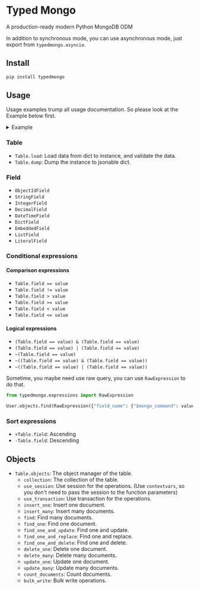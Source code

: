 # Typed Mongo

A production-ready modern Python MongoDB ODM

In addition to synchronous mode, you can use asynchronous mode, just export from `typedmongo.asyncio`.

## Install

```bash
pip install typedmongo
```

## Usage

Usage examples trump all usage documentation. So please look at the Example below first.

<details markdown="1">
<summary>Example</summary>

```python
import datetime
from typing import Literal

from motor.motor_asyncio import AsyncIOMotorClient as MongoClient

import typedmongo.asyncio as mongo


class Wallet(mongo.Table):
    balance: mongo.DecimalField


class User(mongo.MongoTable):
    name: mongo.StringField
    gender: mongo.LiteralField[Literal["m", "f"]]
    age: mongo.IntegerField
    tags: mongo.ListField[str]
    wallet: mongo.EmbeddedField[Wallet]
    created_at: mongo.DateTimeField = mongo.DateTimeField(
        default=lambda: datetime.datetime.now(datetime.timezone.utc)
    )
    children: mongo.ListField[User]
    extra: mongo.DictField = mongo.DictField(default=dict)


async def main():
    await mongo.initial_collections(
        MongoClient().mongo,
        User,
    )

    # Insert one document
    document_id = await User.objects.insert_one(
        User.load(
            {
                "name": "Aber",
                "gender": "m",
                "age": 18,
                "tags": ["a", "b"],
                "wallet": {"balance": 100},
                "children": [],
            },
        )
    )

    # Find one document
    user = await User.objects.find_one(User._id == document_id, sort=[+User.age])

    # Update one document
    update_result = await User.objects.update_one(
        User._id == document_id, {"$set": {"tags": ["a", "b", "e", "r"]}}
    )

    # Delete one document
    delete_result = await User.objects.delete_one(User._id == document_id)

    # Find one and update
    user = await User.objects.find_one_and_update(
        User._id == document_id, {"$set": {"tags": ["a", "b", "e"]}}
    )

    # Find one and replace
    user = await User.objects.find_one_and_replace(
        User._id == document_id,
        User.load({"name": "Aber", "age": 0}),
        after_document=True,
    )

    # Find one and delete
    user = await User.objects.find_one_and_delete(User._id == document_id)

    # Find many documents and sort
    users = [user async for user in User.objects.find(User.age == 18, sort=[-User.age])]

    # Update many documents
    update_result = await User.objects.update_many(
        User.wallet._.balance == Decimal("100"), {"$inc": {"wallet.balance": 10}}
    )

    # Count documents
    await User.objects.count_documents(User.age >= 0)

    # Bulk write operations
    await User.objects.bulk_write(
        mongo.DeleteOne(User._id == 0),
        mongo.DeleteMany(User.age < 18),
        mongo.InsertOne(User.load({"name": "InsertOne"}, partial=True)),
        mongo.ReplaceOne(User.name == "Aber", User.load({}, partial=True)),
        mongo.UpdateMany({}, {"$set": {"age": 25}}),
        mongo.UpdateMany(User.name == "Yue", {"$set": {"name": "yue"}}),
    )
```

</details>

### Table

- `Table.load`: Load data from dict to instance, and validate the data.
- `Table.dump`: Dump the instance to jsonable dict.

### Field

- `ObjectIdField`
- `StringField`
- `IntegerField`
- `DecimalField`
- `DateTimeField`
- `DictField`
- `EmbeddedField`
- `ListField`
- `LiteralField`

### Conditional expressions

#### Comparison expressions

- `Table.field == value`
- `Table.field != value`
- `Table.field > value`
- `Table.field >= value`
- `Table.field < value`
- `Table.field <= value`

#### Logical expressions

- `(Table.field == value) & (Table.field == value)`
- `(Table.field == value) | (Table.field == value)`
- `~(Table.field == value)`
- `~((Table.field == value) & (Table.field == value))`
- `~((Table.field == value) | (Table.field == value))`

Sometime, you maybe need use raw query, you can use `RawExpression` to do that.

```python
from typedmongo.expressions import RawExpression

User.objects.find(RawExpression({"field_name": {"$mongo_command": value}}) & User.age > 18)
```

### Sort expressions

- `+Table.field`: Ascending
- `-Table.field`: Descending

## Objects

- `Table.objects`: The object manager of the table.
  - `collection`: The collection of the table.
  - `use_session`: Use session for the operations. (Use `contextvars`, so you don't need to pass the session to the function parameters)
  - `use_transaction`: Use transaction for the operations.
  - `insert_one`: Insert one document.
  - `insert_many`: Insert many documents.
  - `find`: Find many documents.
  - `find_one`: Find one document.
  - `find_one_and_update`: Find one and update.
  - `find_one_and_replace`: Find one and replace.
  - `find_one_and_delete`: Find one and delete.
  - `delete_one`: Delete one document.
  - `delete_many`: Delete many documents.
  - `update_one`: Update one document.
  - `update_many`: Update many documents.
  - `count_documents`: Count documents.
  - `bulk_write`: Bulk write operations.
